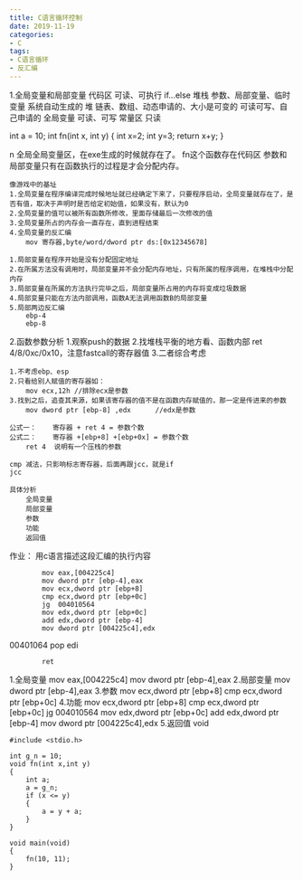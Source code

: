 ```yaml
---
title: C语言循环控制
date: 2019-11-19
categories: 
- C
tags: 
- C语言循环
- 反汇编
---
```


1.全局变量和局部变量
	代码区		可读、可执行	if...else
	堆栈		参数、局部变量、临时变量	系统自动生成的
	堆			链表、数组、动态申请的、大小是可变的	可读可写、自己申请的
	全局变量	可读、可写
	常量区		只读
	
int a = 10;
int fn(int x, int y)
{
	int x=2;
	int y=3;
	return x+y;
}

n	全局全局变量区，在exe生成的时候就存在了。
fn这个函数存在代码区	
参数和局部变量只有在函数执行的过程是才会分配内存。

	像游戏中的基址
	1.全局变量在程序编译完成时候地址就已经确定下来了，只要程序启动，全局变量就存在了，是否有值，取决于声明时是否给定初始值，如果没有，默认为0
	2.全局变量的值可以被所有函数所修改，里面存储最后一次修改的值
	3.全局变量所占的内存会一直存在，直到进程结束
	4.全局变量的反汇编
		mov 寄存器,byte/word/dword ptr ds:[0x12345678]
		
	1.局部变量在程序开始是没有分配固定地址
	2.在所属方法没有调用时，局部变量并不会分配内存地址，只有所属的程序调用，在堆栈中分配内存
	3.局部变量在所属的方法执行完毕之后，局部变量所占用的内存将变成垃圾数据
	4.局部变量只能在方法内部调用，函数A无法调用函数B的局部变量
	5.局部两边反汇编
		ebp-4
		ebp-8
		
2.函数参数分析
	1.观察push的数据
	2.找堆栈平衡的地方看、函数内部	ret 4/8/0xc/0x10，注意fastcall的寄存器值
	3.二者综合考虑
	
	1.不考虑ebp、esp
	2.只看给别人赋值的寄存器如：
		mov ecx,12h	//排除ecx是参数
	3.找到之后，追查其来源，如果该寄存器的值不是在函数内存赋值的，那一定是传进来的参数
		mov	dword ptr [ebp-8] ,edx		//edx是参数
	
	公式一：	寄存器 + ret 4 = 参数个数
	公式二：	寄存器 +[ebp+8] +[ebp+0x] = 参数个数
		ret 4  说明有一个压栈的参数
	
	cmp	减法，只影响标志寄存器，后面再跟jcc，就是if
	jcc
	
	具体分析
		全局变量
		局部变量
		参数
		功能
		返回值
	






	
作业：
	用c语言描述这段汇编的执行内容
	
	
	
			mov eax,[004225c4]
			mov dword ptr [ebp-4],eax
			mov ecx,dword ptr [ebp+8]
			cmp ecx,dword ptr [ebp+0c]
			jg	004010564
			mov edx,dword ptr [ebp+0c]
			add edx,dword ptr [ebp-4]
			mov dword ptr [004225c4],edx
00401064	pop edi

			ret
1.全局变量
	mov eax,[004225c4]
	mov dword ptr [ebp-4],eax
2.局部变量
	mov dword ptr [ebp-4],eax
3.参数
	mov ecx,dword ptr [ebp+8]
	cmp ecx,dword ptr [ebp+0c]
4.功能
	mov ecx,dword ptr [ebp+8]
	cmp ecx,dword ptr [ebp+0c]
	jg	004010564
	mov edx,dword ptr [ebp+0c]
	add edx,dword ptr [ebp-4]
	mov dword ptr [004225c4],edx
5.返回值
	void
	
```
#include <stdio.h>

int g_n = 10;
void fn(int x,int y)
{
	int a;
	a = g_n;
	if (x <= y)
	{
		a = y + a;
	}
}

void main(void)
{
	fn(10, 11);
}
```